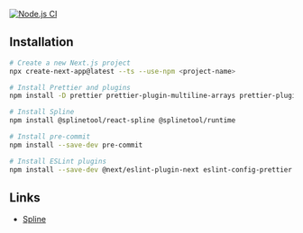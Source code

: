 [![Node.js CI](https://github.com/AI-Data-system-EH/dashboard/actions/workflows/node.js.yml/badge.svg)](https://github.com/AI-Data-system-EH/dashboard/actions/workflows/node.js.yml)


## Installation

```bash
# Create a new Next.js project
npx create-next-app@latest --ts --use-npm <project-name>

# Install Prettier and plugins
npm install -D prettier prettier-plugin-multiline-arrays prettier-plugin-tailwindcss prettier-plugin-organize-imports

# Install Spline
npm install @splinetool/react-spline @splinetool/runtime

# Install pre-commit
npm install --save-dev pre-commit

# Install ESLint plugins
npm install --save-dev @next/eslint-plugin-next eslint-config-prettier
```

## Links

- [Spline](https://github.com/splinetool/react-spline)
